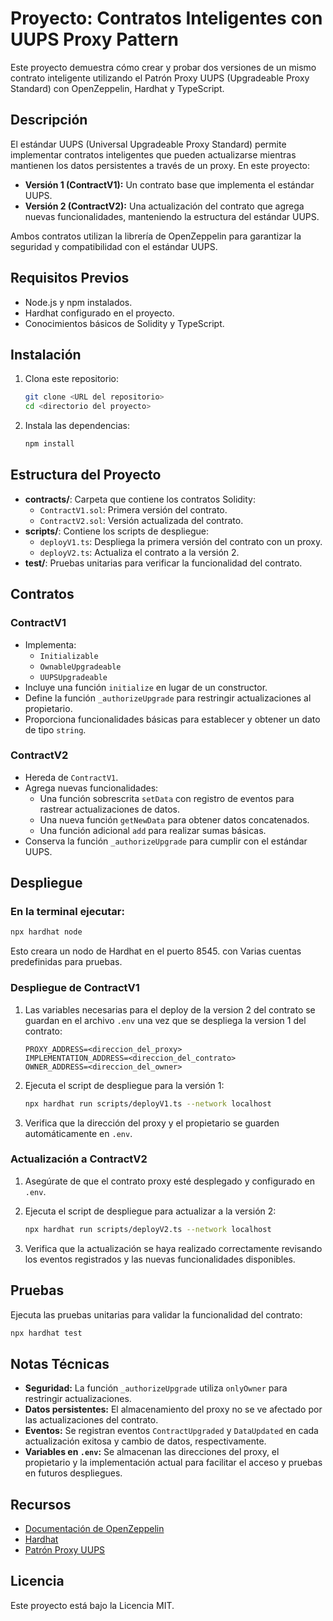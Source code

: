 # Proyecto: Contratos Inteligentes con UUPS Proxy Pattern

Este proyecto demuestra cómo crear y probar dos versiones de un mismo contrato inteligente utilizando el Patrón Proxy UUPS (Upgradeable Proxy Standard) con OpenZeppelin, Hardhat y TypeScript.

## Descripción

El estándar UUPS (Universal Upgradeable Proxy Standard) permite implementar contratos inteligentes que pueden actualizarse mientras mantienen los datos persistentes a través de un proxy. En este proyecto:

- **Versión 1 (ContractV1):** Un contrato base que implementa el estándar UUPS.
- **Versión 2 (ContractV2):** Una actualización del contrato que agrega nuevas funcionalidades, manteniendo la estructura del estándar UUPS.

Ambos contratos utilizan la librería de OpenZeppelin para garantizar la seguridad y compatibilidad con el estándar UUPS.

## Requisitos Previos

- Node.js y npm instalados.
- Hardhat configurado en el proyecto.
- Conocimientos básicos de Solidity y TypeScript.

## Instalación

1. Clona este repositorio:

   ```bash
   git clone <URL del repositorio>
   cd <directorio del proyecto>
   ```

2. Instala las dependencias:

   ```bash
   npm install
   ```

## Estructura del Proyecto

- **contracts/**: Carpeta que contiene los contratos Solidity:
  - `ContractV1.sol`: Primera versión del contrato.
  - `ContractV2.sol`: Versión actualizada del contrato.
- **scripts/**: Contiene los scripts de despliegue:
  - `deployV1.ts`: Despliega la primera versión del contrato con un proxy.
  - `deployV2.ts`: Actualiza el contrato a la versión 2.
- **test/**: Pruebas unitarias para verificar la funcionalidad del contrato.

## Contratos

### ContractV1

- Implementa:
  - `Initializable`
  - `OwnableUpgradeable`
  - `UUPSUpgradeable`
- Incluye una función `initialize` en lugar de un constructor.
- Define la función `_authorizeUpgrade` para restringir actualizaciones al propietario.
- Proporciona funcionalidades básicas para establecer y obtener un dato de tipo `string`.

### ContractV2

- Hereda de `ContractV1`.
- Agrega nuevas funcionalidades:
  - Una función sobrescrita `setData` con registro de eventos para rastrear actualizaciones de datos.
  - Una nueva función `getNewData` para obtener datos concatenados.
  - Una función adicional `add` para realizar sumas básicas.
- Conserva la función `_authorizeUpgrade` para cumplir con el estándar UUPS.

## Despliegue
### En la terminal ejecutar: 
```bash 
npx hardhat node
```
Esto creara un nodo de Hardhat en el puerto 8545.
con Varias cuentas predefinidas para pruebas.

### Despliegue de ContractV1

1. Las variables necesarias para el deploy de la version 2 del contrato se guardan en el archivo `.env` una vez que se despliega la version 1 del contrato:

   ```env
   PROXY_ADDRESS=<direccion_del_proxy>
   IMPLEMENTATION_ADDRESS=<direccion_del_contrato>
   OWNER_ADDRESS=<direccion_del_owner>
   ```

2. Ejecuta el script de despliegue para la versión 1:

   ```bash
   npx hardhat run scripts/deployV1.ts --network localhost
   ```

3. Verifica que la dirección del proxy y el propietario se guarden automáticamente en `.env`.

### Actualización a ContractV2

1. Asegúrate de que el contrato proxy esté desplegado y configurado en `.env`.

2. Ejecuta el script de despliegue para actualizar a la versión 2:

   ```bash
   npx hardhat run scripts/deployV2.ts --network localhost
   ```

3. Verifica que la actualización se haya realizado correctamente revisando los eventos registrados y las nuevas funcionalidades disponibles.

## Pruebas

Ejecuta las pruebas unitarias para validar la funcionalidad del contrato:

```bash
npx hardhat test
```

## Notas Técnicas

- **Seguridad:** La función `_authorizeUpgrade` utiliza `onlyOwner` para restringir actualizaciones.
- **Datos persistentes:** El almacenamiento del proxy no se ve afectado por las actualizaciones del contrato.
- **Eventos:** Se registran eventos `ContractUpgraded` y `DataUpdated` en cada actualización exitosa y cambio de datos, respectivamente.
- **Variables en `.env`:** Se almacenan las direcciones del proxy, el propietario y la implementación actual para facilitar el acceso y pruebas en futuros despliegues.

## Recursos

- [Documentación de OpenZeppelin](https://docs.openzeppelin.com/)
- [Hardhat](https://hardhat.org/)
- [Patrón Proxy UUPS](https://docs.openzeppelin.com/contracts/4.x/api/proxy#UUPSUpgradeable)

## Licencia

Este proyecto está bajo la Licencia MIT.

